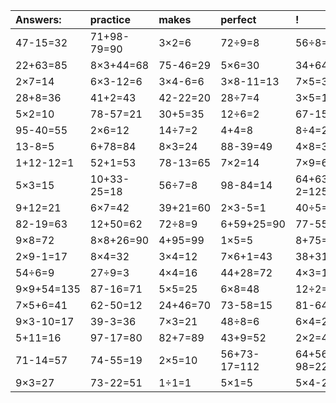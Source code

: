 | Answers: | practice | makes | perfect | ! |
| :--- | :--- | :--- | :--- | :--- |
| 47-15=32 | 71+98-79=90 | 3×2=6 | 72÷9=8 | 56÷8=7 | 
| 22+63=85 | 8×3+44=68 | 75-46=29 | 5×6=30 | 34+64=98 | 
| 2×7=14 | 6×3-12=6 | 3×4-6=6 | 3×8-11=13 | 7×5=35 | 
| 28+8=36 | 41+2=43 | 42-22=20 | 28÷7=4 | 3×5=15 | 
| 5×2=10 | 78-57=21 | 30+5=35 | 12÷6=2 | 67-15=52 | 
| 95-40=55 | 2×6=12 | 14÷7=2 | 4+4=8 | 8÷4=2 | 
| 13-8=5 | 6+78=84 | 8×3=24 | 88-39=49 | 4×8=32 | 
| 1+12-12=1 | 52+1=53 | 78-13=65 | 7×2=14 | 7×9=63 | 
| 5×3=15 | 10+33-25=18 | 56÷7=8 | 98-84=14 | 64+63-2=125 | 
| 9+12=21 | 6×7=42 | 39+21=60 | 2×3-5=1 | 40÷5=8 | 
| 82-19=63 | 12+50=62 | 72÷8=9 | 6+59+25=90 | 77-55=22 | 
| 9×8=72 | 8×8+26=90 | 4+95=99 | 1×5=5 | 8+75=83 | 
| 2×9-1=17 | 8×4=32 | 3×4=12 | 7×6+1=43 | 38+31=69 | 
| 54÷6=9 | 27÷9=3 | 4×4=16 | 44+28=72 | 4×3=12 | 
| 9×9+54=135 | 87-16=71 | 5×5=25 | 6×8=48 | 12÷2=6 | 
| 7×5+6=41 | 62-50=12 | 24+46=70 | 73-58=15 | 81-64=17 | 
| 9×3-10=17 | 39-3=36 | 7×3=21 | 48÷8=6 | 6×4=24 | 
| 5+11=16 | 97-17=80 | 82+7=89 | 43+9=52 | 2×2=4 | 
| 71-14=57 | 74-55=19 | 2×5=10 | 56+73-17=112 | 64+56-98=22 | 
| 9×3=27 | 73-22=51 | 1÷1=1 | 5×1=5 | 5×4-20=0 | 
